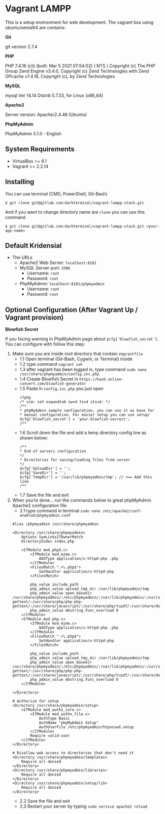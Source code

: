 # Vagrant LAMPP
This is a setup environment for web development. The vagrant box using ubuntu/xenial64 are contains:

**Git**

git version 2.7.4

**PHP**

PHP 7.4.16 (cli) (built: Mar  5 2021 07:54:02) ( NTS )
Copyright (c) The PHP Group
Zend Engine v3.4.0, Copyright (c) Zend Technologies
with Zend OPcache v7.4.16, Copyright (c), by Zend Technologies

**MySQL**

mysql  Ver 14.14 Distrib 5.7.33, for Linux (x86_64)

**Apache2**

Server version: Apache/2.4.46 (Ubuntu)

**PhpMyAdmin**

PhpMyAdmin 5.1.0 - English

## System Requirements
- VirtualBox >= 6.1
- Vagrant >= 2.2.14

## Installing
You can use terminal (CMD, PowerShell, Git-Bash)
```
$ git clone git@gitlab.com:darkterminal/vagrant-lampp-stack.git
```
And if you want to change directory name are `clone` you can use this command
```
$ git clone git@gitlab.com:darkterminal/vagrant-lampp-stack.git <your-app-name>
```

## Default Kridensial
- The URLs
	- Apache2 Web Server: `localhost:8181`
	- MySQL Server port: `3306`
		- Username: `root`
		- Password: `root`
	- PhpMyAdmin: `localhost:8181/phpmyadmin`
		- Username: `root`
		- Password: `root`

## Optional Configuration (After Vagrant Up / Vagrant provision)

**Blowfish Secret**

If you facing warning in PhpMyAdmin page about `$cfg['blowfish_secret']`. You can configure with follow this step:
1. Make sure you are inside root directory that contain `Vagrantfile`
	- 1.1 Open terminal (Git-Bash, Cygwin, or Terminal) inside
	- 1.2 type command `vagrant ssh`
	- 1.3 after vagrant has been logged in, type command `sudo nano /usr/share/phpmyadmin/config.inc.php`
	- 1.4 Create Blowfish Secret in `https://hash.online-convert.com/blowfish-generator`
	- 1.5 Paste in `config.inc.php` you just open
        ```
        <?php
        /* vim: set expandtab sw=4 ts=4 sts=4: */
        /**
        * phpMyAdmin sample configuration, you can use it as base for
        * manual configuration. For easier setup you can use setup/
        $cfg['blowfish_secret'] = 'your-blowfish-secrect';
        /**
        ```
	- 1.6 Scroll down the file and add a temp directory config line as shown below:
        ```
        /**
        * End of servers configuration
        */
        * Directories for saving/loading files from server
        */
        $cfg['UploadDir'] = '';
        $cfg['SaveDir'] = '';
        $cfg['TempDir'] = '/var/lib/phpmyadmin/tmp'; // <== Add this line
        /**
        ```
	- 1.7 Save the file and exit
2. When you’re done… run the commands below to great phpMyAdmin Apache2 configuration file.
	- 2.1 type command in terminal `sudo nano /etc/apache2/conf-enabled/phpmyadmin.conf`
    ```
    Alias /phpmyadmin /usr/share/phpmyadmin

    <Directory /usr/share/phpmyadmin>
        Options SymLinksIfOwnerMatch
        DirectoryIndex index.php

        <IfModule mod_php5.c>
            <IfModule mod_mime.c>
                AddType application/x-httpd-php .php
            </IfModule>
            <FilesMatch ".+\.php$">
                SetHandler application/x-httpd-php
            </FilesMatch>

            php_value include_path .
            php_admin_value upload_tmp_dir /var/lib/phpmyadmin/tmp
            php_admin_value open_basedir /usr/share/phpmyadmin/:/etc/phpmyadmin/:/var/lib/phpmyadmin/:/usr/share/php/php-gettext/:/usr/share/php/php-php-gettext/:/usr/share/javascript/:/usr/share/php/tcpdf/:/usr/share/doc/phpmyadmin/:/usr/share/php/phpseclib/
            php_admin_value mbstring.func_overload 0
        </IfModule>
        <IfModule mod_php.c>
            <IfModule mod_mime.c>
                AddType application/x-httpd-php .php
            </IfModule>
            <FilesMatch ".+\.php$">
                SetHandler application/x-httpd-php
            </FilesMatch>

            php_value include_path .
            php_admin_value upload_tmp_dir /var/lib/phpmyadmin/tmp
            php_admin_value open_basedir /usr/share/phpmyadmin/:/etc/phpmyadmin/:/var/lib/phpmyadmin/:/usr/share/php/php-gettext/:/usr/share/php/php-php-gettext/:/usr/share/javascript/:/usr/share/php/tcpdf/:/usr/share/doc/phpmyadmin/:/usr/share/php/phpseclib/
            php_admin_value mbstring.func_overload 0
        </IfModule>

    </Directory>

    # Authorize for setup
    <Directory /usr/share/phpmyadmin/setup>
        <IfModule mod_authz_core.c>
            <IfModule mod_authn_file.c>
                AuthType Basic
                AuthName "phpMyAdmin Setup"
                AuthUserFile /etc/phpmyadmin/htpasswd.setup
            </IfModule>
            Require valid-user
        </IfModule>
    </Directory>

    # Disallow web access to directories that don't need it
    <Directory /usr/share/phpmyadmin/templates>
        Require all denied
    </Directory>
    <Directory /usr/share/phpmyadmin/libraries>
        Require all denied
    </Directory>
    <Directory /usr/share/phpmyadmin/setup/lib>
        Require all denied
    </Directory>
    ```
    - 2.2 Save the file and exit
    - 2.3 Restart your server by typing `sudo service apache2 reload`